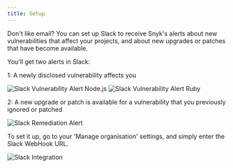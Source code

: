 ```yaml
---
title: Setup
---
```


Don't like email? You can set up Slack to receive Snyk's alerts about new vulnerabilities that affect your projects, and about new upgrades or patches that have become available.

You'll get two alerts in Slack:

1: A newly disclosed vulnerability affects you

![Slack Vulnerability Alert Node.js](http://res.cloudinary.com/snyk/image/upload/q_auto,f_auto,w_auto/v1474298426/Slack-Vulnerability-Alert.png)
![Slack Vulnerability Alert Ruby](https://res.cloudinary.com/snyk/image/upload/v1478700599/docs/Slack-alert-Ruby.png)

2: A new upgrade or patch is available for a vulnerability that you previously ignored or patched

![Slack Remediation Alert](http://res.cloudinary.com/snyk/image/upload/q_auto,f_auto,w_auto/v1474298547/Slack-Remediation-Alert.png)

To set it up, go to your 'Manage organisation' settings, and simply enter the Slack WebHook URL.

![Slack Integration](http://res.cloudinary.com/snyk/image/upload/q_auto,f_auto,w_auto/v1474297920/Slack-Integration-Settings.png)
